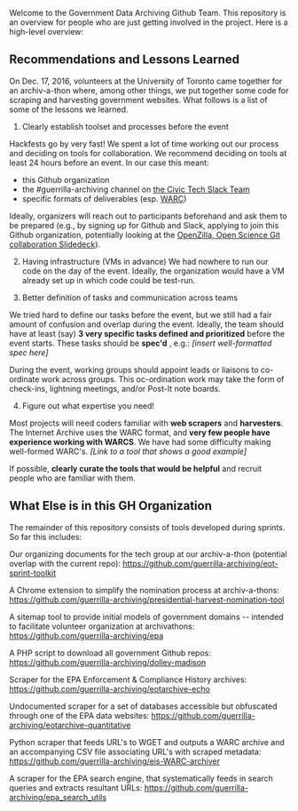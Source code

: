
Welcome to the Government Data Archiving Github Team. This repository is an overview for people who are just getting involved in the project. Here is a high-level overview:

## Recommendations and Lessons Learned

On Dec. 17, 2016, volunteers at the University of Toronto came together for an archiv-a-thon where, among other things, we put together some code for scraping and harvesting government websites. What follows is a list of some of the lessons we learned.

1. Clearly establish toolset and processes before the event

  Hackfests go by very fast! We spent a lot of time working out our process and deciding on tools for collaboration.  We recommend deciding on tools at least 24 hours before an event.  In our case this meant:
  - this Github organization
  - the #guerrilla-archiving channel on [the Civic Tech Slack Team](http://civictechto-slack-invite.herokuapp.com/)
  - specific formats of deliverables (esp. [WARC](https://en.wikipedia.org/wiki/Web_ARChive))

  Ideally, organizers will reach out to participants beforehand and ask them to be prepared (e.g., by signing up for Github and Slack, applying to join this Github organization, potentially looking at the [OpenZilla, Open Science Git collaboration Slidedeck](http://mozillascience.github.io/working-open-workshop/github_for_collaboration/)).   

2. Having infrastructure (VMs in advance)
  We had nowhere to run our code on the day of the event.  Ideally, the organization would have a VM already set up in which code could be test-run.  

3. Better definition of tasks and communication across teams

  We tried hard to define our tasks before the event, but we still had a fair amount of confusion and overlap during the event. Ideally, the team should have at least (say) **3 very specific tasks defined and prioritized** before the event starts.  These tasks should be **spec'd** , e.g.:
  *[insert well-formatted spec here]*

  During the event, working groups should appoint leads or liaisons to co-ordinate work across groups. This oc-ordination work may take the form of check-ins, lightning meetings, and/or Post-It note boards.

4. Figure out what expertise you need!

  Most projects will need coders familiar with **web scrapers** and **harvesters**. The Internet Archive uses the WARC format, and **very few people have experience working with WARCS**.  We have had some difficulty making well-formed WARC's. *[Link to a tool that shows a good example]*

 If possible, **clearly curate the tools that would be helpful** and recruit people who are familiar with them.  

## What Else is in this GH Organization
The remainder of this repository consists of tools developed during sprints.  So far this includes:

Our organizing documents for the tech group at our archiv-a-thon (potential overlap with the current repo):
https://github.com/guerrilla-archiving/eot-sprint-toolkit

A Chrome extension to simplify the nomination process at archiv-a-thons:
https://github.com/guerrilla-archiving/presidential-harvest-nomination-tool

A sitemap tool to provide initial models of government domains -- intended to facilitate volunteer organization at archivathons:
https://github.com/guerrilla-archiving/epa

A PHP script to download all government Github repos:
https://github.com/guerrilla-archiving/dolley-madison

Scraper for the EPA Enforcement & Compliance History archives:
https://github.com/guerrilla-archiving/eotarchive-echo

Undocumented scraper for a set of databases accessible but obfuscated through one of the EPA data websites:
https://github.com/guerrilla-archiving/eotarchive-quantitative

Python scraper that feeds URL's to WGET and outputs a WARC archive and an accompanying CSV file associating URL's with scraped metadata:
https://github.com/guerrilla-archiving/eis-WARC-archiver

A scraper for the EPA search engine, that systematically feeds in search queries and extracts resultant URLs:
https://github.com/guerrilla-archiving/epa_search_utils
